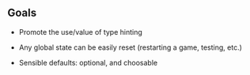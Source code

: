 
## Goals

* Promote the use/value of type hinting

* Any global state can be easily reset (restarting a game, 
  testing, etc.)
  
* Sensible defaults: optional, and choosable

